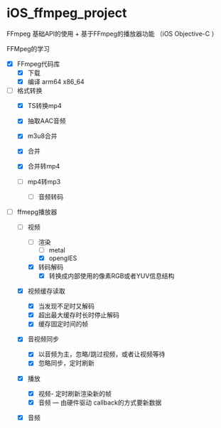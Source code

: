 # iOS_ffmpeg_project
FFmpeg 基础API的使用 + 基于FFmpeg的播放器功能 （iOS Objective-C ）


FFMpeg的学习
- [x] FFmpeg代码库
    - [x] 下载
    - [x] 编译  arm64 x86_64
- [ ]  格式转换
    - [x] TS转换mp4
    - [x] 抽取AAC音频
    - [x] m3u8合并
    - [x] 合并
    - [x] 合并转mp4

    - [ ] mp4转mp3
        - [ ] 音频转码
        

- [ ]  ffmepg播放器
    - [ ] 视频
        - [ ] 渲染
            - [ ] metal
            - [x] openglES
        - [x] 转码解码
            - [x] 转换成内部使用的像素RGB或者YUV信息结构
    - [x] 视频缓存读取
        - [x] 当发现不足时又解码
        - [x] 超出最大缓存时长时停止解码
        - [x] 缓存固定时间的帧
    - [x] 音视频同步
        - [x] 以音频为主，忽略/跳过视频，或者让视频等待
        - [x] 忽略同步，定时刷新
    - [x] 播放
        - [x] 视频-  定时刷新渲染新的帧
        - [x] 音频 — 由硬件驱动 callback的方式要新数据
    - [x] 音频

